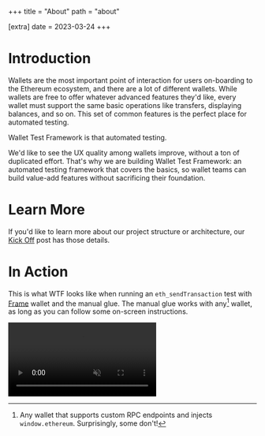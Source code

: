 +++
title = "About"
path = "about"

[extra]
date = 2023-03-24
+++

# Introduction

Wallets are the most important point of interaction for users on-boarding to the
Ethereum ecosystem, and there are a lot of different wallets. While wallets are
free to offer whatever advanced features they'd like, every wallet must support
the same basic operations like transfers, displaying balances, and so on. This
set of common features is the perfect place for automated testing.

Wallet Test Framework is that automated testing.

We'd like to see the UX quality among wallets improve, without a ton of
duplicated effort. That's why we are building Wallet Test Framework: an
automated testing framework that covers the basics, so wallet teams can build
value-add features without sacrificing their foundation.

# Learn More

If you'd like to learn more about our project structure or architecture,
our [Kick Off](/kick-off/) post has those details.

# In Action

This is what WTF looks like when running an `eth_sendTransaction` test with
<a href="https://frame.sh/" rel="nofollow">Frame</a> wallet and the manual glue.
The manual glue works with any[^1] wallet, as long as you can follow some
on-screen instructions.

<a href="/week-17/wtf-short.mp4">
    <video muted autoplay loop src="/week-17/wtf-short.mp4" style="max-width: 100%">
    <p>Demo video of an <code>eth_sendTransaction</code> test.</p>
    </video>
</a>

[^1]: Any wallet that supports custom RPC endpoints and injects
      `window.ethereum`. Surprisingly, some don't!
